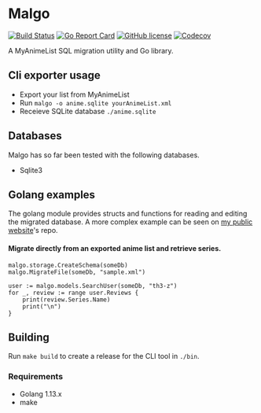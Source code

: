 # Malgo
[![Build Status](https://travis-ci.com/th3-z/malgo.svg?branch=master)](https://travis-ci.com/th3-z/malgo) [![Go Report Card](https://goreportcard.com/badge/github.com/th3-z/malgo)](https://goreportcard.com/report/github.com/th3-z/malgo) [![GitHub license](https://img.shields.io/github/license/th3-z/malgo)](https://github.com/th3-z/malgo/blob/master/LICENSE) [![Codecov](https://img.shields.io/codecov/c/github/th3-z/malgo.svg?style=flat)](https://codecov.io/gh/th3-z/malgo)

A MyAnimeList SQL migration utility and Go library.

## Cli exporter usage

* Export your list from MyAnimeList
* Run `malgo -o anime.sqlite yourAnimeList.xml`
* Receieve SQLite database `./anime.sqlite`

## Databases

Malgo has so far been tested with the following databases.

* Sqlite3

## Golang examples

The golang module provides structs and functions for reading and editing the migrated database. A more complex example can be seen on [my public website](https://github.com/th3-z/beta-th3-z-xyz)'s repo.

#### Migrate directly from an exported anime list and retrieve series.
```
malgo.storage.CreateSchema(someDb)
malgo.MigrateFile(someDb, "sample.xml")

user := malgo.models.SearchUser(someDb, "th3-z")
for _, review := range user.Reviews {
    print(review.Series.Name)
    print("\n")
}
```

## Building

Run `make build` to create a release for the CLI tool in `./bin`.

### Requirements

* Golang 1.13.x
* make

